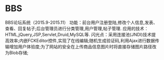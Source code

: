 # BBS
BBS论坛系统（2015.9-2015.11）
功能：前台用户注册登陆,修改个人信息,发表、查看、回复帖子;后台管理员进行分类管理,用户管理,帖子管理.
应用的技术：HTML,jQuery,JSP,Servlet,Druid,MySQL等.
闪光点：采用连接池(JNDI)技术提高效率;内嵌FCKEditor控件,实现了在线编辑;随机生成验证码,利用Ajax进行数据传输增加用户体验度;为了网站的安全在上传商品信息图片时将直接存储图片路径改为Blob存储;
 
